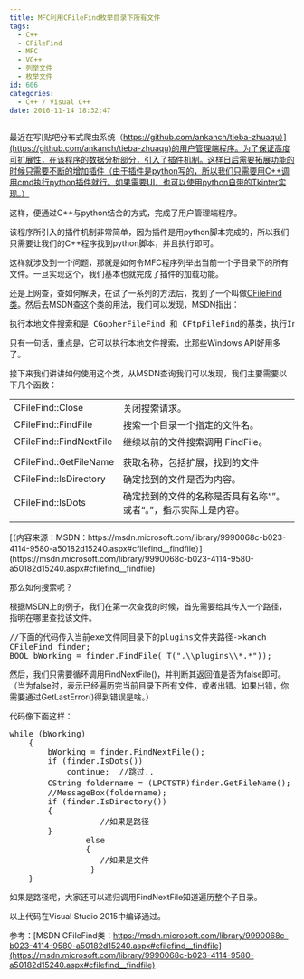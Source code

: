 ```yaml
---
title: MFC利用CFileFind枚举目录下所有文件
tags:
  - C++
  - CFileFind
  - MFC
  - VC++
  - 列举文件
  - 枚举文件
id: 606
categories:
  - C++ / Visual C++
date: 2016-11-14 18:32:47
---
```


最近在写[贴吧分布式爬虫系统（https://github.com/ankanch/tieba-zhuaqu）](https://github.com/ankanch/tieba-zhuaqu)的用户管理端程序。为了保证高度可扩展性，在该程序的数据分析部分，引入了插件机制。这样日后需要拓展功能的时候只需要不断的增加插件（由于插件是python写的，所以我们只需要用C++调用cmd执行python插件就行。如果需要UI，也可以使用python自带的Tkinter实现。）

这样，便通过C++与python结合的方式，完成了用户管理端程序。

该程序所引入的插件机制非常简单，因为插件是用python脚本完成的，所以我们只需要让我们的C++程序找到python脚本，并且执行即可。

这样就涉及到一个问题，那就是如何令MFC程序列举出当前一个子目录下的所有文件。一旦实现这个，我们基本也就完成了插件的加载功能。

还是上网查，查如何解决，在试了一系列的方法后，找到了一个叫做[CFileFind类](https://msdn.microsoft.com/library/9990068c-b023-4114-9580-a50182d15240.aspx#cfilefind__findfile)。然后去MSDN查这个类的用法，我们可以发现，MSDN指出：
<pre class="">执行本地文件搜索和是 CGopherFileFind 和 CFtpFileFind的基类，执行Internet文件搜索。</pre>
只有一句话，重点是，它可以执行本地文件搜索，比那些Windows API好用多了。

接下来我们讲讲如何使用这个类，从MSDN查询我们可以发现，我们主要需要以下几个函数：
<table summary="table">
<tbody>
<tr>
<td data-th="名称">CFileFind::Close</td>
<td data-th="说明">关闭搜索请求。</td>
</tr>
<tr>
<td data-th="名称">CFileFind::FindFile</td>
<td data-th="说明">搜索一个目录一个指定的文件名。</td>
</tr>
<tr>
<td data-th="名称">CFileFind::FindNextFile</td>
<td data-th="说明">继续以前的文件搜索调用 FindFile。</td>
</tr>
<tr>
<td data-th="名称"></td>
<td data-th="说明"></td>
</tr>
<tr>
<td data-th="名称">CFileFind::GetFileName</td>
<td data-th="说明">获取名称，包括扩展，找到的文件</td>
</tr>
<tr>
<td data-th="名称">CFileFind::IsDirectory</td>
<td data-th="说明">确定找到的文件是否为内容。</td>
</tr>
<tr>
<td data-th="名称">CFileFind::IsDots</td>
<td data-th="说明">确定找到的文件的名称是否具有名称“”。或者“。”，指示实际上是内容。</td>
</tr>
<tr>
<td data-th="名称"></td>
<td data-th="说明"></td>
</tr>
</tbody>
</table>
[（内容来源：MSDN：https://msdn.microsoft.com/library/9990068c-b023-4114-9580-a50182d15240.aspx#cfilefind__findfile）](https://msdn.microsoft.com/library/9990068c-b023-4114-9580-a50182d15240.aspx#cfilefind__findfile)

那么如何搜索呢？

根据MSDN上的例子，我们在第一次查找的时候，首先需要给其传入一个路径，指明在哪里查找该文件。
<pre class="lang:c++ decode:true ">//下面的代码传入当前exe文件同目录下的plugins文件夹路径-&gt;kanch
CFileFind finder;
BOOL bWorking = finder.FindFile(_T(".\\plugins\\*.*"));</pre>
然后，我们只需要循环调用FindNextFile()，并判断其返回值是否为false即可。（当为false时，表示已经遍历完当前目录下所有文件，或者出错。如果出错，你需要通过GetLastError()得到错误是啥。）

代码像下面这样：
<pre class="lang:c++ decode:true ">while (bWorking)
	{
		bWorking = finder.FindNextFile();
		if (finder.IsDots())
			continue;  //跳过..
		CString foldername = (LPCTSTR)finder.GetFileName();  //得到文件名
		//MessageBox(foldername);
		if (finder.IsDirectory())
		{
                   //如果是路径
		}
                else
                {
                   //如果是文件
                 }
	}</pre>
如果是路径呢，大家还可以递归调用FindNextFile知道遍历整个子目录。

以上代码在Visual Studio 2015中编译通过。

参考：[MSDN CFileFind类：https://msdn.microsoft.com/library/9990068c-b023-4114-9580-a50182d15240.aspx#cfilefind__findfile](https://msdn.microsoft.com/library/9990068c-b023-4114-9580-a50182d15240.aspx#cfilefind__findfile)